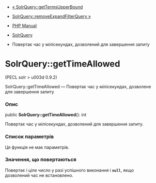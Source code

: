 - [« SolrQuery::getTermsUpperBound](solrquery.gettermsupperbound.md)
- [SolrQuery::removeExpandFilterQuery
»](solrquery.removeexpandfilterquery.md)

- [PHP Manual](index.md)
- [SolrQuery](class.solrquery.md)
- Повертає час у мілісекундах, дозволений для завершення запиту

# SolrQuery::getTimeAllowed

(PECL solr \> u003d 0.9.2)

SolrQuery::getTimeAllowed — Повертає час у мілісекундах,
дозволене для завершення запиту

### Опис

public **SolrQuery::getTimeAllowed**(): int

Повертає час у мілісекундах, дозволений для завершення запиту.

### Список параметрів

Ця функція не має параметрів.

### Значення, що повертаються

Повертає і ціле число у разі успішного виконання і **`null`**,
якщо дозволений час не встановлено.
